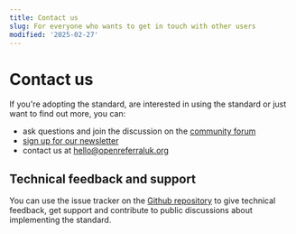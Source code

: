 ```yaml
---
title: Contact us
slug: For everyone who wants to get in touch with other users
modified: '2025-02-27'
---
```


# Contact us

If you're adopting the standard, are interested in using the standard or just want to find out more, you can:

- ask questions and join the discussion on the [community forum](https://forum.openreferraluk.org/)
- [sign up for our newsletter](https://openreferraluk.us1.list-manage.com/subscribe?u=9cdac16b200ed03ca1159653a&id=00056900bd)
- contact us at [hello@openreferraluk.org](hello@openreferraluk.org)

## Technical feedback and support

You can use the issue tracker on the [Github repository](https://github.com/OpenReferralUK/human-services/issues) to give technical feedback, get support and contribute to public discussions about implementing the standard.
